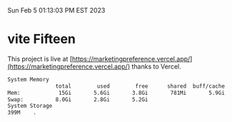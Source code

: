 Sun Feb  5 01:13:03 PM EST 2023

# vite Fifteen


This project is live at [https://marketingpreference.vercel.app/](https://marketingpreference.vercel.app/) thanks to Vercel.

```bash
System Memory
               total        used        free      shared  buff/cache   available
Mem:            15Gi       5.6Gi       3.8Gi       781Mi       5.9Gi       8.6Gi
Swap:          8.0Gi       2.8Gi       5.2Gi
System Storage
399M	.
```
```bash
